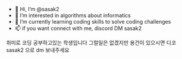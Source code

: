 - 👋 Hi, I’m @sasak2
- 👀 I’m interested in algorithms about informatics
- 🌱 I’m currently learning coding skills to solve coding challenges
- 📫 if you want connect with me,  discord DM sasak2

취미로 코딩 공부하고있는 학생입니다
그럴일은 없겠지만 용건이 있으시면 디코 sasak2 으로 dm 보내주세요


